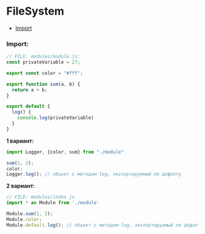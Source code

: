 # FileSystem

+ [Import](#Import)

### <a name="Import"></a> Import:

```js
// FILE: modules/module.js:
const privateVariable = 27;

export const color = "#fff";

export function sum(a, b) {
  return a + b;
}

export default {
  log() {
    console.log(privateVariable)
  }
}
```

**1 вариант:**

```js
import Logger, {color, sum} from "./module"

sum(1, 2);
color;
Logger.log(); // объект с методом log, экспортируемый по дефолту
```

**2 вариант:**

```js
// FILE: modules/index.js
import * as Module from './module'

Module.sum(1, 2);
Module.color;
Module.default.log(); // объект с методом log, экспортируемый по дефолту
```
